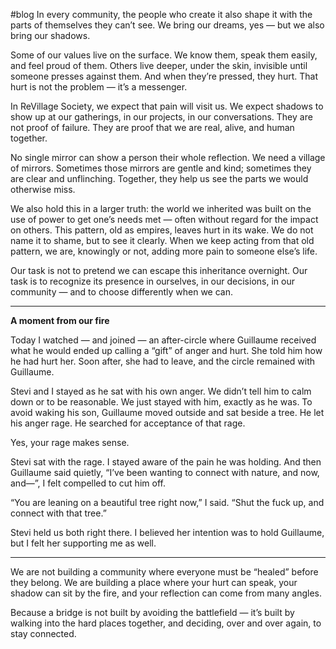 #blog 
In every community, the people who create it also shape it with the parts of themselves they can’t see. We bring our dreams, yes — but we also bring our shadows.

Some of our values live on the surface. We know them, speak them easily, and feel proud of them. Others live deeper, under the skin, invisible until someone presses against them. And when they’re pressed, they hurt. That hurt is not the problem — it’s a messenger.

In ReVillage Society, we expect that pain will visit us. We expect shadows to show up at our gatherings, in our projects, in our conversations. They are not proof of failure. They are proof that we are real, alive, and human together.

No single mirror can show a person their whole reflection. We need a village of mirrors. Sometimes those mirrors are gentle and kind; sometimes they are clear and unflinching. Together, they help us see the parts we would otherwise miss.

We also hold this in a larger truth: the world we inherited was built on the use of power to get one’s needs met — often without regard for the impact on others. This pattern, old as empires, leaves hurt in its wake. We do not name it to shame, but to see it clearly. When we keep acting from that old pattern, we are, knowingly or not, adding more pain to someone else’s life.

Our task is not to pretend we can escape this inheritance overnight. Our task is to recognize its presence in ourselves, in our decisions, in our community — and to choose differently when we can.

---

**A moment from our fire**

Today I watched — and joined — an after-circle where Guillaume received what he would ended up calling a “gift” of anger and hurt. She told him how he had hurt her. Soon after, she had to leave, and the circle remained with Guillaume.

Stevi and I stayed as he sat with his own anger. We didn’t tell him to calm down or to be reasonable. We just stayed with him, exactly as he was. To avoid waking his son, Guillaume moved outside and sat beside a tree. He let his anger rage. He searched for acceptance of that rage.

Yes, your rage makes sense.

Stevi sat with the rage. I stayed aware of the pain he was holding. And then Guillaume said quietly, “I’ve been wanting to connect with nature, and now, and—”, I felt compelled to cut him off.

“You are leaning on a beautiful tree right now,” I said. “Shut the fuck up, and connect with that tree.”

Stevi held us both right there. I believed her intention was to hold Guillaume, but I felt her supporting me as well.

---

We are not building a community where everyone must be “healed” before they belong. We are building a place where your hurt can speak, your shadow can sit by the fire, and your reflection can come from many angles.

Because a bridge is not built by avoiding the battlefield — it’s built by walking into the hard places together, and deciding, over and over again, to stay connected.